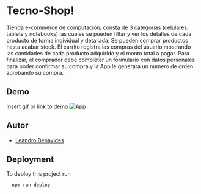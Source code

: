 # Tecno-Shop!

Tienda e-commerce de computación; consta de 3 categorías (celulares, tablets y notebooks) las cuales se pueden filtar y ver los detalles de cada producto de forma individual y detallada. Se pueden comprar productos hasta acabar stock. El carrito registra las compras del usuario mostrando las cantidades de cada producto adquirido y el monto total a pagar. Para finalizar, el comprador debe completar un formulario con datos personales para poder confirmar su compra y la App le generará un número de orden aprobando su compra. 

## Demo

Insert gif or link to demo
![App](https://firebasestorage.googleapis.com/v0/b/tecnoshop-6bc69.appspot.com/o/iphone11.png?alt=media&token=002d4dc9-7395-4a93-ad49-1502d464a0f8)

## Autor

- [Leandro Benavides](https://github.com/Lean-front)


## Deployment

To deploy this project run

```bash
  npm run deploy
```

